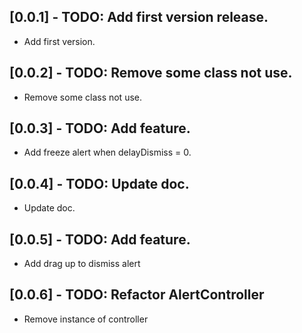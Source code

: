 ## [0.0.1] - TODO: Add first version release.

* Add first version.

## [0.0.2] - TODO: Remove some class not use.

* Remove some class not use.

## [0.0.3] - TODO: Add feature.

* Add freeze alert when delayDismiss = 0.

## [0.0.4] - TODO: Update doc.

* Update doc.

## [0.0.5] - TODO: Add feature.

* Add drag up to dismiss alert

## [0.0.6] - TODO: Refactor AlertController

* Remove instance of controller
